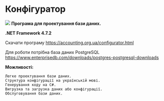 # Конфігуратор

 <img src="https://accounting.org.ua/images/configuration.png" /> <b>Програма для проектування бази даних.</b>

 <b>.NET Framework 4.7.2</b>

  Скачати програму      https://accounting.org.ua/configurator.html <br/>
  
  Для роботи потрібна база даних PostgreSQL https://www.enterprisedb.com/downloads/postgres-postgresql-downloads <br/>
  
 <b>Можливості:</b>
    
    Легке проектування бази даних.
    Структура конфігурації на українській мові.
    Генерування коду на C#.
    Вигрузка та загрузка даних або конфігурації.
    Обслуговування бази даних.
    
